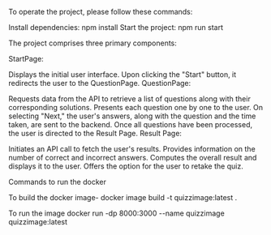 To operate the project, please follow these commands:

Install dependencies: npm install
Start the project: npm run start


The project comprises three primary components:

StartPage:

Displays the initial user interface.
Upon clicking the "Start" button, it redirects the user to the QuestionPage.
QuestionPage:

Requests data from the API to retrieve a list of questions along with their corresponding solutions.
Presents each question one by one to the user.
On selecting "Next," the user's answers, along with the question and the time taken, are sent to the backend.
Once all questions have been processed, the user is directed to the Result Page.
Result Page:

Initiates an API call to fetch the user's results.
Provides information on the number of correct and incorrect answers.
Computes the overall result and displays it to the user.
Offers the option for the user to retake the quiz.


Commands to run the docker

To build the docker image-
    docker image build -t quizzimage:latest .

To run the image
    docker run -dp 8000:3000 --name quizzimage quizzimage:latest